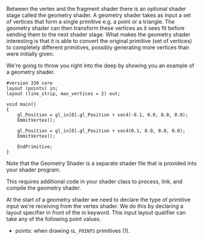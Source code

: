 Between the vertex and the fragment shader there is an optional shader stage called the geometry shader. A geometry shader takes as input a set of vertices that form a single primitive e.g. a point or a triangle. The geometry shader can then transform these vertices as it sees fit before sending them to the next shader stage. What makes the geometry shader interesting is that it is able to convert the original primitive (set of vertices) to completely different primitives, possibly generating more vertices than were initially given. 

We're going to throw you right into the deep by showing you an example of a geometry shader.

```
#version 330 core
layout (points) in;
layout (line_strip, max_vertices = 2) out;

void main()
{
	gl_Position = gl_in[0].gl_Position + vec4(-0.1, 0.0, 0.0, 0.0);
	EmmitVertex();
	
	gl_Position = gl_in[0].gl_Position + vec4(0.1, 0.0, 0.0, 0.0);
	EmmitVertex();
	
	EndPrimitive;
}
```

Note that the Geometry Shader is a separate shader file that is provided into your shader program. 

This requires additional code in your shader class to process, link, and compile the geometry shader. 

At the start of a geometry shader we need to declare the type of primitive input we're receiving from the vertex shader. We do this by declaring a layout specifier in front of the in keyword. This input layout qualifier can take any of the following point values.

- points: when drawing `GL_POINTS` primitives (1).